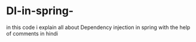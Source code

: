 # DI-in-spring-

in this code i explain all about Dependency injection in spring with the help of comments in hindi 
